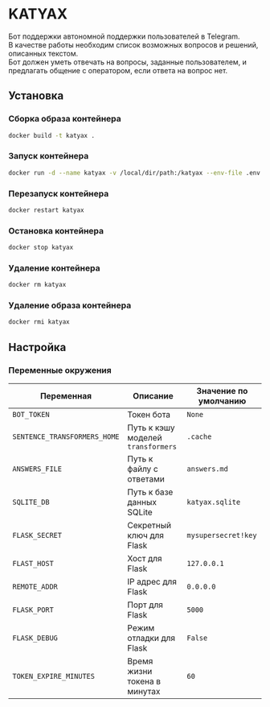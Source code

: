 # KATYAX

Бот поддержки автономной поддержки пользователей в Telegram. <br>
В качестве работы необходим список возможных вопросов и решений, описанных текстом. <br>
Бот должен уметь отвечать на вопросы, заданные пользователем, и предлагать общение с оператором, если ответа на вопрос нет.

## Установка

### Сборка образа контейнера

```bash
docker build -t katyax .
```

### Запуск контейнера

```bash
docker run -d --name katyax -v /local/dir/path:/katyax --env-file .env katyax
```

### Перезапуск контейнера

```bash
docker restart katyax
```

### Остановка контейнера

```bash
docker stop katyax
```

### Удаление контейнера

```bash
docker rm katyax
```

### Удаление образа контейнера

```bash
docker rmi katyax
```

## Настройка

### Переменные окружения

| Переменная | Описание | Значение по умолчанию |
| --- | --- | --- |
| `BOT_TOKEN ` | Токен бота | `None` |
| `SENTENCE_TRANSFORMERS_HOME` | Путь к кэшу моделей `transformers` | `.cache` |
| `ANSWERS_FILE` | Путь к файлу с ответами | `answers.md` |
| `SQLITE_DB` | Путь к базе данных SQLite | `katyax.sqlite` |
| `FLASK_SECRET` | Секретный ключ для Flask | `mysupersecret!key` |
| `FLAST_HOST` | Хост для Flask | `127.0.0.1` |
| `REMOTE_ADDR` | IP адрес для Flask | `0.0.0.0` |
| `FLASK_PORT` | Порт для Flask | `5000` |
| `FLASK_DEBUG` | Режим отладки для Flask | `False` |
| `TOKEN_EXPIRE_MINUTES` | Время жизни токена в минутах | `60` |